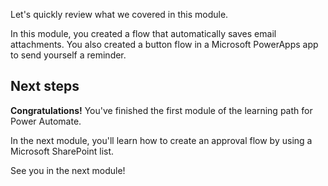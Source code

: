 Let's quickly review what we covered in this module.

In this module, you created a flow that automatically saves email attachments. You also created a button flow in a Microsoft PowerApps app to send yourself a reminder.

## Next steps

**Congratulations!** You've finished the first module of the learning path for Power Automate.

In the next module, you'll learn how to create an approval flow by using a Microsoft SharePoint list.

See you in the next module!
